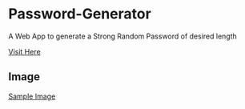 # Password-Generator
   A Web App to generate a Strong Random Password of desired length

[Visit Here](https://dharanaesh.github.io/Password-Generator/index.html)

## Image

[Sample Image](https://dharanaesh.github.io/Password-Generator/Sample_image.jpg)
